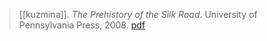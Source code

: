 > [[kuzmina]]. *The Prehistory of the Silk Road*. University of Pennsylvania Press, 2008. [pdf](a/e-kuzmina2008.pdf)